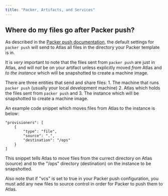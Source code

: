 ```yaml
---
title: "Packer, Artifacts, and Services"
---
```

## Where do my files go after Packer push?
As described in the [Packer push documentation](https://www.packer.io/docs/templates/push.html), the default settings for `packer push` will send to Atlas all files in the directory your Packer template is in. 

It is _very_ important to note that the files sent from `packer push` are just in Atlas, and will _not_ be on your artifact unless explicitly moved _from_ Atlas and _to the instance_ which will be snapshotted to create a machine image. 

There are three entities that send and share files: 1. The machine that runs `packer push` (usually your local development machine) 2. Atlas which holds the files sent from `packer push` and 3. The instance which will be snapshotted to create a machine image. 

An example code snippet which moves files from Atlas to the instance is below:

	"provisioners": [
		{   
		    "type": "file",
		    "source": ".",
		    "destination": "/ops"
		}
	]

This snippet tells Atlas to move files from the currect directory on Atlas (source) and to the "/ops" directory (destination) on the instance to be snapshotted.

Also note that if "vcs" is set to true in your Packer push configuration, you must add any new files to source control in order for Packer to push them to Atlas.
